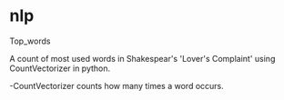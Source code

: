# nlp
Top_words

A count of most used words in Shakespear's 'Lover's Complaint' using CountVectorizer in python.

-CountVectorizer counts how many times a word occurs.
